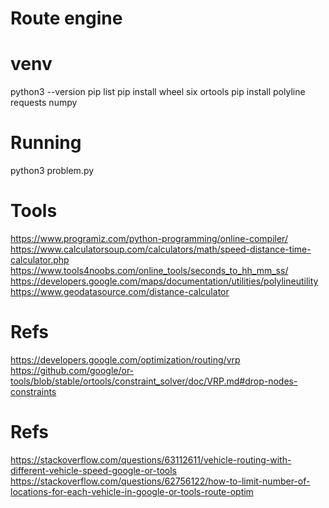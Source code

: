 # Route engine

# venv
python3 --version
pip list
pip install wheel six ortools 
pip install polyline requests numpy

# Running
python3 problem.py

# Tools
https://www.programiz.com/python-programming/online-compiler/
https://www.calculatorsoup.com/calculators/math/speed-distance-time-calculator.php
https://www.tools4noobs.com/online_tools/seconds_to_hh_mm_ss/
https://developers.google.com/maps/documentation/utilities/polylineutility
https://www.geodatasource.com/distance-calculator

# Refs
https://developers.google.com/optimization/routing/vrp
https://github.com/google/or-tools/blob/stable/ortools/constraint_solver/doc/VRP.md#drop-nodes-constraints

# Refs
https://stackoverflow.com/questions/63112611/vehicle-routing-with-different-vehicle-speed-google-or-tools
https://stackoverflow.com/questions/62756122/how-to-limit-number-of-locations-for-each-vehicle-in-google-or-tools-route-optim
